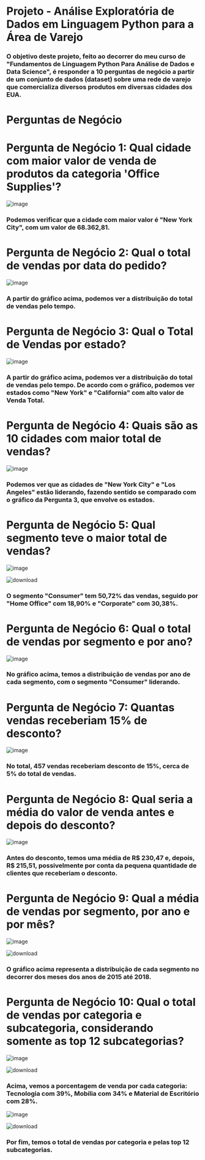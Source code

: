 
# Projeto - Análise Exploratória de Dados em Linguagem Python para a Área de Varejo

### O objetivo deste projeto, feito ao decorrer do meu curso de "Fundamentos de Linguagem Python Para Análise de Dados e Data Science", é responder a 10 perguntas de negócio a partir de um conjunto de dados (dataset) sobre uma rede de varejo que comercializa diversos produtos em diversas cidades dos EUA.

# Perguntas de Negócio

# Pergunta de Negócio 1: Qual cidade com maior valor de venda de produtos da categoria 'Office Supplies'?

![image](https://github.com/Felintox/Curso-DSA/assets/129033082/47d50ebc-cec7-4d88-99f7-4323c2131f67)




### Podemos verificar que a cidade com maior valor é "New York City", com um valor de 68.362,81.

#

# Pergunta de Negócio 2: Qual o total de vendas por data do pedido?


![image](https://github.com/Felintox/Curso-DSA/assets/129033082/1c5e1419-cbf2-42c4-a199-13799e40055a)


### A partir do gráfico acima, podemos ver a distribuição do total de vendas pelo tempo.

#

# Pergunta de Negócio 3: Qual o Total de Vendas por estado?

![image](https://github.com/Felintox/Curso-DSA/assets/129033082/391df73f-2116-4d95-9009-2c985df82987)


### A partir do gráfico acima, podemos ver a distribuição do total de vendas pelo tempo. De acordo com o gráfico, podemos ver estados como "New York" e "California" com alto valor de Venda Total.

#

# Pergunta de Negócio 4: Quais são as 10 cidades com maior total de vendas?

![image](https://github.com/Felintox/Curso-DSA/assets/129033082/5c77f120-de75-464e-8b44-b8542bf0b83f)


### Podemos ver que as cidades de "New York City" e "Los Angeles" estão liderando, fazendo sentido se comparado com o gráfico da Pergunta 3, que envolve os estados.

#

# Pergunta de Negócio 5: Qual segmento teve o maior total de vendas?

![image](https://github.com/Felintox/Curso-DSA/assets/129033082/1797b98e-2ad3-4707-b701-3646d565194a)

![download](https://github.com/Felintox/Curso-DSA/assets/129033082/6aaa790e-0b28-4a90-bb9a-f11e51e7be0e)

### O segmento "Consumer" tem 50,72% das vendas, seguido por "Home Office" com 18,90% e "Corporate" com 30,38%.

#

# Pergunta de Negócio 6: Qual o total de vendas por segmento e por ano?

![image](https://github.com/Felintox/Curso-DSA/assets/129033082/7b137b82-fff5-49ac-85b2-a85bb41462c1)


### No gráfico acima, temos a distribuição de vendas por ano de cada segmento, com o segmento "Consumer" liderando.

#

# Pergunta de Negócio 7: Quantas vendas receberiam 15% de desconto?

![image](https://github.com/Felintox/Curso-DSA/assets/129033082/80ac2b16-d6d4-4526-8aa6-83341829837b)

### No total, 457 vendas receberiam desconto de 15%, cerca de 5% do total de vendas.

#

# Pergunta de Negócio 8: Qual seria a média do valor de venda antes e depois do desconto?

![image](https://github.com/Felintox/Curso-DSA/assets/129033082/7fe5e32c-b285-4222-99df-8f83521565e1)

### Antes do desconto, temos uma média de R$ 230,47 e, depois, R$ 215,51, possivelmente por conta da pequena quantidade de clientes que receberiam o desconto.
#

# Pergunta de Negócio 9: Qual a média de vendas por segmento, por ano e por mês?

![image](https://github.com/Felintox/Curso-DSA/assets/129033082/b2613d2f-93ec-47d3-842a-74df6fafeb2d)

![download](https://github.com/Felintox/Curso-DSA/assets/129033082/7f7b298d-e1e8-4403-953d-16c7e21640c3)

### O gráfico acima representa a distribuição de cada segmento no decorrer dos meses dos anos de 2015 até 2018.

#

# Pergunta de Negócio 10: Qual o total de vendas por categoria e subcategoria, considerando somente as top 12 subcategorias?

![image](https://github.com/Felintox/Curso-DSA/assets/129033082/3dd38b2a-acf6-40bb-87b8-d735ff774a68)


![download](https://github.com/Felintox/Curso-DSA/assets/129033082/38a9c1f5-0a17-41dd-bf3d-cbc70789f484)

###  Acima, vemos a porcentagem de venda por cada categoria: Tecnologia com 39%, Mobília com 34% e Material de Escritório com 28%.

![image](https://github.com/Felintox/Curso-DSA/assets/129033082/ac9327a8-d96b-4561-a9e6-cd32031e7dbc)

![download](https://github.com/Felintox/Curso-DSA/assets/129033082/9b07db6c-b239-4487-933b-e8bbfa3cc2eb)
### Por fim, temos o total de vendas por categoria e pelas top 12 subcategorias.
